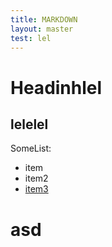 ```yaml
---
title: MARKDOWN
layout: master
test: lel
---
```


# Headinhlel

## lelelel

SomeList:

 * item
 * item2
 * [item3](/pages/)


# asd